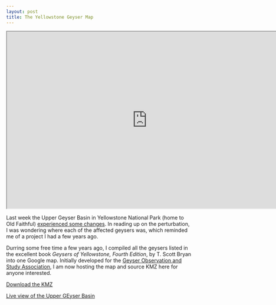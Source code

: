 ```yaml
---
layout: post
title: The Yellowstone Geyser Map
---
```


<iframe src="https://www.google.com/maps/d/u/1/embed?mid=1THfmcJIQTE8I3gYDHPNkp62J_aY" width="760" height="480"></iframe>

Last week the Upper Geyser Basin in Yellowstone National Park (home to Old Faithful) [experienced some changes](https://volcanoes.usgs.gov/volcanoes/yellowstone/article_home.html). In reading up on the perturbation, I was wondering where each of the affected geysers was, which reminded me of a project I had a few years ago.

Durring some free time a few years ago, I compiled all the geysers listed in the excellent book _Geysers of Yellowstone, Fourth Edition_, by T. Scott Bryan into one Google map. Initially developed for the [Geyser Observation and Study Association](http://www.geyserstudy.org/), I am now hosting the map and source KMZ here for anyone interested. 

[Download the KMZ](https://github.com/rhlee12/rhlee12.github.io/raw/master/images/Yellowstone%20Geyser%20Map.kmz)

[Live view of the Upper GEyser Basin](https://www.nps.gov/yell/learn/photosmultimedia/webcams.htm)
